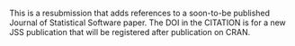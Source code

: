 This is a resubmission that adds references to a soon-to-be published Journal of Statistical Software paper. The DOI in the CITATION is for a new JSS publication that will be registered after publication on CRAN.
